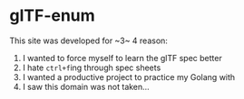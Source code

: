 # glTF-enum

This site was developed for ~3~ 4 reason:

1. I wanted to force myself to learn the glTF spec better
2. I hate `ctrl+f`ing through spec sheets
3. I wanted a productive project to practice my Golang with
4. I saw this domain was not taken...